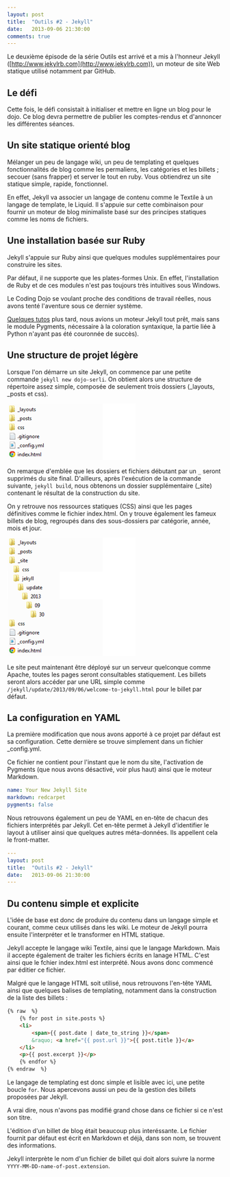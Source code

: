 ```yaml
---
layout: post
title:  "Outils #2 - Jekyll"
date:   2013-09-06 21:30:00
comments: true
---
```


Le deuxième épisode de la série Outils est arrivé et a mis à l'honneur Jekyll ([http://www.jekylrb.com](http://www.jekylrb.com)), un moteur de site Web statique utilisé notamment par GitHub.


Le défi
----------

Cette fois, le défi consistait à initialiser et mettre en ligne un blog pour le dojo. 
Ce blog devra permettre de publier les comptes-rendus et d'annoncer les différentes séances.


Un site statique orienté blog
----------

Mélanger un peu de langage wiki, un peu de templating et quelques fonctionnalités de blog comme les permaliens, les catégories et les billets ; secouer (sans frapper) et server le tout en ruby. Vous obtiendrez un site statique simple, rapide, fonctionnel.

En effet, Jekyll va associer un langage de contenu comme le Textile à un langage de template, le Liquid. Il s'appuie sur cette combinaison pour fournir un moteur de blog minimaliste basé sur des principes statiques comme les noms de fichiers.


Une installation basée sur Ruby
----------

Jekyll s'appuie sur Ruby ainsi que quelques modules supplémentaires pour construire les sites. 

Par défaut, il ne supporte que les plates-formes Unix. En effet, l'installation de Ruby et de ces modules n'est pas toujours très intuitives sous Windows.

Le Coding Dojo se voulant proche des conditions de travail réelles, nous avons tenté l'aventure sous ce dernier système.

[Quelques tutos](http://www.madhur.co.in/blog/2011/09/01/runningjekyllwindows.html) plus tard, nous avions un moteur Jekyll tout prêt, mais sans le module Pygments, nécessaire à la coloration syntaxique, la partie liée à Python n'ayant pas été couronnée de succès).


Une structure de projet légère
----------

Lorsque l'on démarre un site Jekyll, on commence par une petite commande `jekyll new dojo-serli`. On obtient alors une structure de répertoire assez simple, composée de seulement trois dossiers (_layouts, _posts et css).

![Structure du projet après la création](/img/jekyll/structure-creation.png)

On remarque d'emblée que les dossiers et fichiers débutant par un `_` seront supprimés du site final. D'ailleurs, après l'exécution de la commande suivante, `jekyll build`, nous obtenons un dossier supplémentaire (_site) contenant le résultat de la construction du site.

On y retrouve nos ressources statiques (CSS) ainsi que les pages définitives comme le fichier index.html. On y trouve également les fameux billets de blog, regroupés dans des sous-dossiers par catégorie, année, mois et jour.

![Structure du projet après la compilation](/img/jekyll/structure-compilation.png)

Le site peut maintenant être déployé sur un serveur quelconque comme Apache, toutes les pages seront consultables statiquement. Les billets seront alors accéder par une URL simple comme `/jekyll/update/2013/09/06/welcome-to-jekyll.html` pour le billet par défaut.


La configuration en YAML
----------

La première modification que nous avons apporté à ce projet par défaut est sa configuration. Cette dernière se trouve simplement dans un fichier _config.yml.

Ce fichier ne contient pour l'instant que le nom du site, l'activation de Pygments (que nous avons désactivé, voir plus haut) ainsi que le moteur Markdown.

```yaml
name: Your New Jekyll Site
markdown: redcarpet
pygments: false
```

Nous retrouvons également un peu de YAML en en-tête de chacun des fichiers interprétés par Jekyll. Cet en-tête permet à Jekyll d'identifier le layout à utiliser ainsi que quelques autres méta-données. Ils appellent cela le front-matter.

```yaml
---
layout: post
title:  "Outils #2 - Jekyll"
date:   2013-09-06 21:30:00
---
```


Du contenu simple et explicite
----------

L'idée de base est donc de produire du contenu dans un langage simple et courant, comme ceux utilisés dans les wiki. Le moteur de Jekyll pourra ensuite l'interpréter et le transformer en HTML statique.

Jekyll accepte le langage wiki Textile, ainsi que le langage Markdown. Mais il accepte également de traiter les fichiers écrits en lanage HTML. C'est ainsi que le fchier index.html est interprété. Nous avons donc commencé par éditier ce fichier. 

Malgré que le langage HTML soit utilisé, nous retrouvons l'en-tête YAML ainsi que quelques balises de templating, notamment dans la construction de la liste des billets :

```html
{% raw  %}
    {% for post in site.posts %}
	<li>
		<span>{{ post.date | date_to_string }}</span> 
		&raquo; <a href="{{ post.url }}">{{ post.title }}</a>
	</li>
	<p>{{ post.excerpt }}</p>
    {% endfor %}
{% endraw  %}
```

Le langage de templating est donc simple et lisible avec ici, une petite boucle `for`. Nous apercevons aussi un peu de la gestion des billets proposées par Jekyll.

A vrai dire, nous n'avons pas modifié grand chose dans ce fichier si ce n'est son titre.

L'édition d'un billet de blog était beaucoup plus interéssante. Le fichier fournit par défaut est écrit en Markdown et déjà, dans son nom, se trouvent des informations.

Jekyll interprète le nom d'un fichier de billet qui doit alors suivre la norme `YYYY-MM-DD-name-of-post.extension`.

